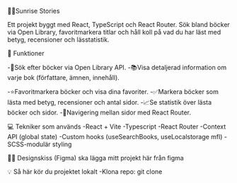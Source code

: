 🍷🌴Sunrise Stories

Ett projekt byggt med React, TypeScript och React Router.
Sök bland böcker via Open Library, favoritmarkera titlar och håll koll på vad du har läst med betyg, recensioner och lässtatistik.

🔗 Funktioner

-🔎Sök efter böcker via Open Library API.
-📚Visa detaljerad information om varje bok (författare, ämnen, innehåll).

-⭐Favoritmarkera böcker och visa dina favoriter.
-✅Markera böcker som lästa med betyg, recensioner och antal sidor.
-📈Se statistik över lästa böcker och sidor.
-🧭Navigering mellan sidor med React Router.

💻 Tekniker som används
-React + Vite
-Typescript
-React Router
-Context API (global state)
-Custom hooks (useSearchBooks, useLocalstorage mfl)
-SCSS-modulär styling

👩‍🎨 Designskiss (Figma)
ska lägga mitt projekt här från figma

💡 Så här kör du projektet lokalt
-Klona repo:
git clone
